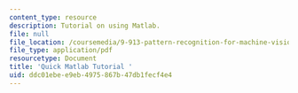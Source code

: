 ```yaml
---
content_type: resource
description: Tutorial on using Matlab.
file: null
file_location: /coursemedia/9-913-pattern-recognition-for-machine-vision-fall-2004/ddc01ebee9eb4975867b47db1fecf4e4_class1_04_matlab.pdf
file_type: application/pdf
resourcetype: Document
title: 'Quick Matlab Tutorial '
uid: ddc01ebe-e9eb-4975-867b-47db1fecf4e4
---
```

